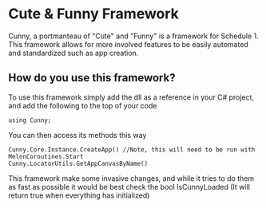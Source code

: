 # Cute & Funny Framework
Cunny, a portmanteau of "Cute" and "Funny" is a framework for Schedule 1. This framework allows for more involved features to be easily automated and standardized such as app creation.

## How do you use this framework?
To use this framework simply add the dll as a reference in your C# project, and add the following to the top of your code
```
using Cunny;
```
You can then access its methods this way
```
Cunny.Core.Instance.CreateApp() //Note, this will need to be run with MelonCoroutines.Start
Cunny.LocatorUtils.GetAppCanvasByName()
```
This framework make some invasive changes, and while it tries to do them as fast as possible it would be best check the bool IsCunnyLoaded (It will return true when everything has initialized)